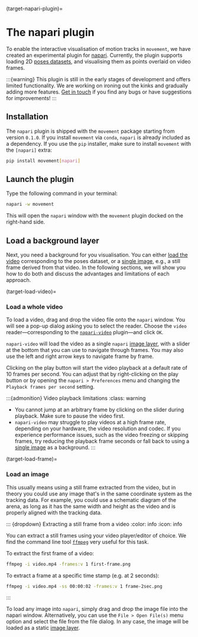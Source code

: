 (target-napari-plugin)=
# The napari plugin

To enable the interactive visualisation of motion tracks in
`movement`, we have created an experimental plugin for [napari](napari:).
Currently, the plugin supports loading 2D
[poses datasets](target-poses-and-bboxes-dataset), and visualising them
as points overlaid on video frames.

:::{warning}
This plugin is still in the early stages of development and offers
limited functionality. We are working on ironing out the kinks and
gradually adding more features. [Get in touch](target-get-in-touch)
if you find any bugs or have suggestions for improvements!
:::

## Installation

The `napari` plugin is shipped with the `movement` package starting from
version `0.1.0`. If you install `movement` via `conda`, `napari` is already
included as a dependency. If you use the `pip` installer, make sure to
install `movement` with the `[napari]` extra:

```sh
pip install movement[napari]
```

## Launch the plugin

Type the following command in your terminal:

```sh
napari -w movement
```

This will open the `napari` window with the `movement` plugin docked on the
right-hand side.

## Load a background layer

Next, you need a background for you visualisation. You can either
[load the video](target-load-video) corresponding to the poses dataset,
or a [single image](target-load-frame), e.g., a still frame
derived from that video. In the following sections, we will show you how to
do both and discuss the advantages and limitations of each approach.

(target-load-video)=
### Load a whole video

To load a video, drag and drop the video file onto the `napari` window.
You will see a pop-up dialog asking you to select the reader.
Choose the `video` reader—corresponding to the
[`napari-video`](https://github.com/janclemenslab/napari-video)
plugin—and click `OK`.

`napari-video` will load the video as a single `napari`
[image layer](napari:howtos/layers/image.html), with a slider
at the bottom that you can use to navigate through frames.
You may also use the left and right arrow keys to navigate frame
by frame.

Clicking on the play button will start the video playback at a default
rate of 10 frames per second. You can adjust that by right-clicking on the
play button or by opening the `napari > Preferences` menu and changing
the `Playback frames per second` setting.

:::{admonition} Video playback limitations
:class: warning

- You cannot jump at an arbitrary frame by clicking on the slider during
  playback. Make sure to pause the video first.
- `napari-video` may struggle to play videos at a high frame rate, depending
  on your hardware, the video resolution and codec. If you experience
  performance issues, such as the video freezing or skipping frames,
  try reducing the playback frame seconds or fall back to
  using a [single image](target-load-frame) as a background.
:::


(target-load-frame)=
### Load an image

This usually means using a still frame extracted from the video, but in theory
you could use any image that's in the same coordinate system as the
tracking data. For example, you could use a schematic diagram of the arena,
as long as it has the same width and height as the video and is
properly aligned with the tracking data.

::: {dropdown} Extracting a still frame from a video
:color: info
:icon: info

You can extract a still frames using your video player/editor of
choice. We find the command line tool [`ffmpeg`](https://www.ffmpeg.org/)
very useful for this task.

To extract the first frame of a video:

```sh
ffmpeg -i video.mp4 -frames:v 1 first-frame.png
```

To extract a frame at a specific time stamp (e.g. at 2 seconds):

```sh
ffmpeg -i video.mp4 -ss 00:00:02 -frames:v 1 frame-2sec.png
```
:::

To load any image into `napari`, simply drag and drop the image file into
the napari window. Alternatively, you can use the `File > Open File(s)` menu
option and select the file from the file dialog.
In any case, the image will be loaded as a static
[image layer](napari:howtos/layers/image.html).
